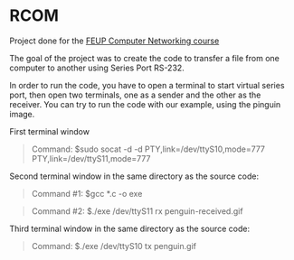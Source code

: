 # RCOM


Project done for the [FEUP Computer Networking course](https://sigarra.up.pt/feup/pt/ucurr_geral.ficha_uc_view?pv_ocorrencia_id=520330)

The goal of the project was to create the code to transfer a file from one computer to another using Series Port RS-232. 

In order to run the code, you have to open a terminal to start virtual series port, then open two terminals, one as a sender and the other as the receiver. You can try to run the code with our example, using the pinguin image.  

First terminal window
> Command: $sudo socat -d  -d  PTY,link=/dev/ttyS10,mode=777   PTY,link=/dev/ttyS11,mode=777

Second terminal window in the same directory as the source code:
> Command #1: $gcc *.c -o exe

> Command #2: $./exe /dev/ttyS11 rx penguin-received.gif

Third terminal window in the same directory as the source code:
> Command: $./exe /dev/ttyS10 tx penguin.gif